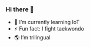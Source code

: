 ### Hi there 👋

- 🌱 I’m currently learning IoT 
- ⚡ Fun fact: I fight taekwondo
- 🌎 I’m trilingual

